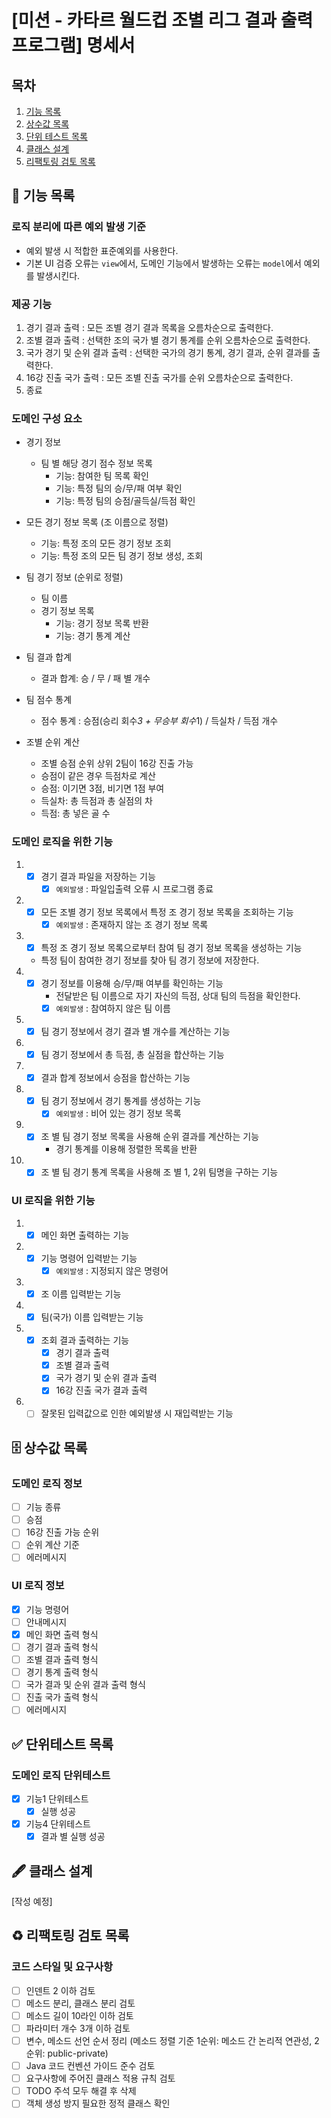 # [미션 - 카타르 월드컵 조별 리그 결과 출력 프로그램] 명세서

## 목차

1. [기능 목록](#-기능-목록)
2. [상수값 목록](#-상수값-목록)
3. [단위 테스트 목록](#-단위테스트-목록)
4. [클래스 설계](#-클래스-설계)
5. [리팩토링 검토 목록](#%EF%B8%8F-리팩토링-검토-목록)

## 🚀 기능 목록

### 로직 분리에 따른 예외 발생 기준

- 예외 발생 시 적합한 표준예외를 사용한다.
- 기본 UI 검증 오류는 `view`에서, 도메인 기능에서 발생하는 오류는 `model`에서 예외를 발생시킨다.

### 제공 기능

1. 경기 결과 출력 : 모든 조별 경기 결과 목록을 오름차순으로 출력한다.
2. 조별 결과 출력 : 선택한 조의 국가 별 경기 통계를 순위 오름차순으로 출력한다.
3. 국가 경기 및 순위 결과 출력 : 선택한 국가의 경기 통계, 경기 결과, 순위 결과를 출력한다.
4. 16강 진출 국가 출력 : 모든 조별 진출 국가를 순위 오름차순으로 출력한다.
5. 종료

### 도메인 구성 요소

- 경기 정보
    - 팀 별 해당 경기 점수 정보 목록
        - 기능: 참여한 팀 목록 확인
        - 기능: 특정 팀의 승/무/패 여부 확인
        - 기능: 특정 팀의 승점/골득실/득점 확인
- 모든 경기 정보 목록 (조 이름으로 정렬)
    - 기능: 특정 조의 모든 경기 정보 조회
    - 기능: 특정 조의 모든 팀 경기 정보 생성, 조회
- 팀 경기 정보 (순위로 정렬)
    - 팀 이름
    - 경기 정보 목록
        - 기능: 경기 정보 목록 반환
        - 기능: 경기 통계 계산

- 팀 결과 합계
    - 결과 합계: 승 / 무 / 패 별 개수
- 팀 점수 통계
    - 점수 통계 : 승점(승리 회수*3 + 무승부 회수*1) / 득실차 / 득점 개수

- 조별 순위 계산
    - 조별 승점 순위 상위 2팀이 16강 진출 가능
    - 승점이 같은 경우 득점차로 계산

    * 승점: 이기면 3점, 비기면 1점 부여
    * 득실차: 총 득점과 총 실점의 차
    * 득점: 총 넣은 골 수

### 도메인 로직을 위한 기능

1.
    - [x] 경기 결과 파일을 저장하는 기능
        - [x] `예외발생` : 파일입출력 오류 시 프로그램 종료
2.
    - [x] 모든 조별 경기 정보 목록에서 특정 조 경기 정보 목록을 조회하는 기능
        - [x] `예외발생` : 존재하지 않는 조 경기 정보 목록
3.
    - [x] 특정 조 경기 정보 목록으로부터 참여 팀 경기 정보 목록을 생성하는 기능
    - 특정 팀이 참여한 경기 정보를 찾아 팀 경기 정보에 저장한다.
4.
    - [x] 경기 정보를 이용해 승/무/패 여부를 확인하는 기능
        - 전달받은 팀 이름으로 자기 자신의 득점, 상대 팀의 득점을 확인한다.
        - [x] `예외발생` : 참여하지 않은 팀 이름
5.
    - [x] 팀 경기 정보에서 경기 결과 별 개수를 계산하는 기능
6.
    - [x] 팀 경기 정보에서 총 득점, 총 실점을 합산하는 기능
7.
    - [x] 결과 합계 정보에서 승점을 합산하는 기능
8.
    - [x] 팀 경기 정보에서 경기 통계를 생성하는 기능
        - [x] `예외발생` : 비어 있는 경기 정보 목록
9.
    - [x] 조 별 팀 경기 정보 목록을 사용해 순위 결과를 계산하는 기능
        - 경기 통계를 이용해 정렬한 목록을 반환
10.
    - [x] 조 별 팀 경기 통계 목록을 사용해 조 별 1, 2위 팀명을 구하는 기능

### UI 로직을 위한 기능

1.
    - [x] 메인 화면 출력하는 기능
2.
    - [x] 기능 명령어 입력받는 기능
        - [x] `예외발생` : 지정되지 않은 명령어
3.
    - [x] 조 이름 입력받는 기능
4.
    - [x] 팀(국가) 이름 입력받는 기능
5.
    - [x] 조회 결과 출력하는 기능
        - [x] 경기 결과 출력
        - [x] 조별 결과 출력
        - [x] 국가 경기 및 순위 결과 출력
        - [x] 16강 진출 국가 결과 출력
6.
    - [ ] 잘못된 입력값으로 인한 예외발생 시 재입력받는 기능

## 🗄 상수값 목록

### 도메인 로직 정보

- [ ] 기능 종류
- [ ] 승점
- [ ] 16강 진출 가능 순위
- [ ] 순위 계산 기준
- [ ] 에러메시지

### UI 로직 정보

- [x] 기능 명령어
- [ ] 안내메시지
- [x] 메인 화면 출력 형식
- [ ] 경기 결과 출력 형식
- [ ] 조별 결과 출력 형식
- [ ] 경기 통계 출력 형식
- [ ] 국가 결과 및 순위 결과 출력 형식
- [ ] 진출 국가 출력 형식
- [ ] 에러메시지

## ✅ 단위테스트 목록

### 도메인 로직 단위테스트

- [x] 기능1 단위테스트
    - [x] 실행 성공
- [x] 기능4 단위테스트
    - [x] 결과 별 실행 성공

## 🖋 클래스 설계

[작성 예정]

## ♻️ 리팩토링 검토 목록

### 코드 스타일 및 요구사항

- [ ] 인덴트 2 이하 검토
- [ ] 메소드 분리, 클래스 분리 검토
- [ ] 메소드 길이 10라인 이하 검토
- [ ] 파라미터 개수 3개 이하 검토
- [ ] 변수, 메소드 선언 순서 정리 (메소드 정렬 기준 1순위: 메소드 간 논리적 연관성, 2순위: public-private)
- [ ] Java 코드 컨벤션 가이드 준수 검토
- [ ] 요구사항에 주어진 클래스 적용 규칙 검토
- [ ] TODO 주석 모두 해결 후 삭제
- [ ] 객체 생성 방지 필요한 정적 클래스 확인